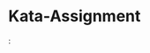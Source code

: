 # Kata-Assignment
:<!DOCTYPE html>
<html>
<head>
    <meta charset="utf-8" />
    <meta http-equiv="X-UA-Compatible" content="IE=edge">
    <title>Arrays</title>
    <meta name="viewport" content="width=device-width, initial-scale=1">
    <link rel="stylesheet" type="text/css" media="screen" href="main.css" />
    <script >
    
    console.log("Display the numbers from 1 to 20");
    for(var i = 1; i <= 20; i++) {
        console.log(i);
    }
    console.log("Display the even numbers from 1 to 20");
    for(var i = 2; i <=20; i+=2) {
        console.log(i);
    }
    console.log("Display the odd numbers from 1 to 20");
    for(var i = 1; i <= 20; i+=2) {
        console.log(i);
    }
    console.log("Display the multiples of up to 100");
    for(var i = 5; i <= 100; i+=5) {
        console.log(i);
    }

    console.log("Display the square numbers up to 100");
    for(var i = 1; i <= 10; i++) {
        console.log(i*i);
    }
    console.log("Display the numbers from 20 to 1, counting backwards");
    for(var i = 20; i>=1; i--) {
        console.log(i);
    }
    console.log("Display the even numbers counting backwards from 20");
    for(var i = 20; i >=2; i=i-2) {
        console.log(i);
    }
    console.log("Display the odd numbers from 20 to 1 counting backwards");
    for(var i = 19; i >=1; i=i-2) {
        console.log(i);
    }

console.log("Display the multiples of 5, counting down from 100");
    for(var i = 100; i >= 5; i=i-5) {
        console.log(i);
    }
    console.log("Display the square numbers counting down from 100");
    for(var i = 10; i >= 1; i--) {
        console.log(i*i);
    }






    </script>
</head>
<body>
    
</body>
</html>
